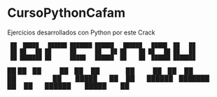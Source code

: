 # CursoPythonCafam
Ejercicios desarrollados con Python por este Crack

     ██  █████   ██████ ███████ ██████   ██████   █████  ██   ██ 
     ██ ██   ██ ██      ██      ██   ██ ██    ██ ██   ██ ██   ██ 
     ██ ███████ ██      █████   ██████  ██    ██  ██████ ███████ 
██   ██ ██   ██ ██      ██      ██   ██ ██    ██      ██      ██ 
 █████  ██   ██  ██████ ███████ ██   ██  ██████   █████       ██ 
                                                                 
                                                                 
